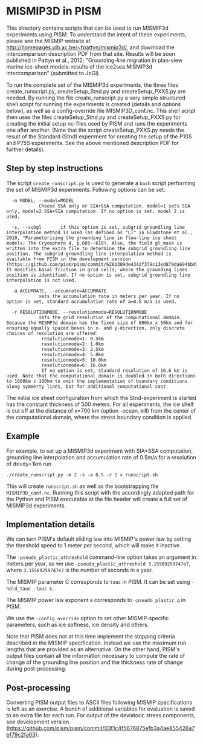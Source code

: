 MISMIP3D in PISM
==============

This directory contains scripts that can be used to run MISMIP3d experiments using PISM. To understand the intent of these experiments, please see the MISMIP website at http://homepages.ulb.ac.be/~fpattyn/mismip3d/, and download the intercomparison description PDF from that site. Results will be soon published in 
Pattyn et al., 2012; "Grounding-line migration in plan-view marine ice-sheet models: results of the ice2sea MISMIP3d intercomparison" (submitted to JoGl).

To run the complete set of the MISMIP3d experiments, the three files create_runscript.py, createSetup_Stnd.py and createSetup_PXXS.py are needed. By running the file create_runscript.py a very simple structured shell script for running the experiments is created (details and options below), as well as a config-override file MISMIP3D_conf.nc. This shell script then uses the files createSetup_Stnd.py and createSetup_PXXS.py for creating the initial setup nc-files used by PISM and runs the experiments one after another. (Note that the script createSetup_PXXS.py needs the result of the Standard (Stnd) experiment for creating the setup of the P10S and P75S experiments. See the above mentioned description PDF for further details).


Step by step instructions
-------------------------

The script `create_runscript.py` is used to generate a `bash` script performing the set of MISMIP3d experiments. Following options can be set:

      -m MODEL, --model=MODEL
			    Choose SSA only or SIA+SSA computation. model=1 sets SSA only, model=2 SSA+SIA computation. If no option is set, model 2 is used.

      -s, --subgl  	    if this option is set, subgrid groundling line interpolation method is used (as defined as "LI" in Gladstone et al., 2010, "Parameterising the grounding line in flow-line ice sheet models; The Cryosphere 4, p.605--619). Also, the field gl_mask is written into the extra file to determine the subgrid groundling line position. The subgrid groundling line interpolation method is available from PISM in the development version (https://github.com/pism/pism/commit/626b309de4342f379c13ed879da694bbd96bada3). It modifies basal friction in grid cells, where the grounding lines position is identified. If no option is set, subgrid groundling line interpolation is not used.

      -a ACCUMRATE, --accumrate=ACCUMRATE  
			    sets the accumulation rate in meters per year. If no option is set, standard accumulation rate of a=0.5 m/a is used.

      -r RESOLUTIONMODE, --resolutionmode=RESOLUTIONMODE
			    sets the grid resolution of the computational domain. Because the MISMP3d domain has the fixed size of 800km x 50km and for ensuring equally spaced boxes in x- and y-direction, only discrete choices of resolution are offered:
			     resolutionmode=1: 0.5km
			     resolutionmode=2: 1.0km
			     resolutionmode=3: 2.5km
			     resolutionmode=4: 5.0km
			     resolutionmode=5: 10.0km
			     resolutionmode=6: 16.6km
			     If no option is set, standard resolution of 16.6 km is used. Note that the computational domain is doubled in both directions to 1600km x 100km to omit the implementation of boundary conditions along symmerty lines, but for additional computational cost.

The initial ice sheet configuration from which the Stnd-experiment is started has the constant thickness of 500 meters. For all experiments, the ice shelf is cut off at the distance of x=700 km (option -ocean_kill) from the center of the computational domain, where the stress boundary condition is applied. 
 


Example
-------

For example, to set up a MISMIP3d experiment with SIA+SSA computation, grounding line interpolation and accumulation rate of 0.5m/a for a resolution of dx=dy=1km run

    ./create_runscript.py -m 2 -s -a 0.5 -r 2 > runscript.sh

This will create `runscript.sh` as well as the bootstrapping file
`MISMIP3D_conf.nc`. Running this script with the accordingly adapted path for the Python and PISM executable at the file header will create a full set of MISMIP3d experiments.


Implementation details
----------------------

We can turn PISM's default sliding law into MISMIP's power law by setting the
threshold speed to 1 meter per second, which will make it inactive.

The `-pseudo_plastic_uthreshold` command-line option takes an argument in meters per year, so we use `-pseudo_plastic_uthreshold 3.15569259747e7`, where `3.15569259747e7` is the number of seconds in a year.

The MISMIP parameter C corresponds to `tauc` in PISM. It can be set using `-hold_tauc -tauc C`.

The MISMIP power law exponent `m` corresponds to `-pseudo_plastic_q` in PISM.

We use the `-config_override` option to set other MISMIP-specific parameters, such as ice softness, ice density and others.

Note that PISM does not at this time implement the stopping criteria described in the MISMIP specification.  Instead we use the maximum run lengths that are provided as an alternative. On the other hand, PISM's output files contain all the information necessary to compute the rate of change of the grounding line position and the thickness rate of change during post-processing.


Post-processing
---------------

Converting PISM output files to ASCII files following MISMIP
specifications is left as an exercise. A bunch of additional variables for evaluation is saved to an extra file for each run. For output of the deviatoric stress components, see development version (https://github.com/pism/pism/commit/03f1c4f5676875efb3a4ae855426a7bf79c2fa63).
